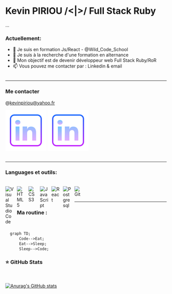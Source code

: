 # Kevin PIRIOU /<|>/ Full Stack Ruby
...

### Actuellement:

- 🔭 Je suis en formation Js/React - @Wild_Code_School
- 🌱 Je suis à la recherche d'une formation en alternance 
- 👯 Mon objectif est de devenir développeur web Full Stack Ruby/RoR 
- 📫 Vous pouvez me contacter par : Linkedin & email 
<br/><br/>
***
### Me contacter

 @kevinpiriou@yahoo.fr

[![img_contact](./img/linkedin.svg)](https://www.linkedin.com/in/kevin-piriou-247252203/#gh-light-mode-only)
[![img_contact](./img/linkedin.svg)](https://https://www.linkedin.com/in/kevin-piriou-247252203/#gh-dark-mode-only)
<br/><br/>
***
### Languages et outils:
<br/>
<img align="left" alt="Visual Studio Code" width="26px" src="https://cdn.jsdelivr.net/gh/devicons/devicon/icons/vscode/vscode-original.svg" style="padding-right:10px;" />
<img align="left" alt="HTML5" width="26px" src="https://cdn.jsdelivr.net/gh/devicons/devicon/icons/html5/html5-original.svg" style="padding-right:10px;" />
<img align="left" alt="CSS3" width="26px" src="https://cdn.jsdelivr.net/gh/devicons/devicon/icons/css3/css3-original.svg" style="padding-right:10px;" />
<img align="left" alt="JavaScript" width="26px" src="https://cdn.jsdelivr.net/gh/devicons/devicon/icons/javascript/javascript-original.svg" style="padding-right:10px;" />
<img align="left" alt="React" width="26px" src="https://cdn.jsdelivr.net/gh/devicons/devicon/icons/react/react-original.svg" style="padding-right:10px;"/>
<img align="left" alt="Postgresql" width="26px" src="https://www.vectorlogo.zone/logos/postgresql/postgresql-icon.svg" style="padding-right:10px;" />
<img align="left" alt="Git" width="26px" src="https://cdn.jsdelivr.net/gh/devicons/devicon/icons/git/git-original.svg" style="padding-right:10px;" />
<br/>
<br/>

***
### Ma routine :
<br/>

```mermaid
  graph TD;
      Code-->Eat;
      Eat-->Sleep;
      Sleep-->Code;
```

### ⭐ GitHub Stats
<br/><br/>
[![Anurag's GitHub stats](https://github-readme-stats.vercel.app/api?username=KevinPiriou&show_icons=true&hide_border=false&title_color=3B1F94f&icon_color=FFE500&bg_color=09131B&text_color=ffffff&border_color=0c1a25)](https://github.com/anuraghazra/github-readme-stats)
